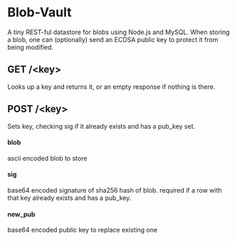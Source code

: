 # Blob-Vault

A tiny REST-ful datastore for blobs using Node.js and MySQL. When storing a blob, one can (optionally)
send an ECDSA public key to protect it from being modified.


## GET /\<key\> 

Looks up a key and returns it, or an empty response if nothing is there.


## POST /\<key\>

Sets key, checking sig if it already exists and has a pub_key set.

#### blob
ascii encoded blob to store

#### sig
base64 encoded signature of sha256 hash of blob. required if a row with that key already exists and has a pub_key.

#### new_pub
base64 encoded public key to replace existing one
